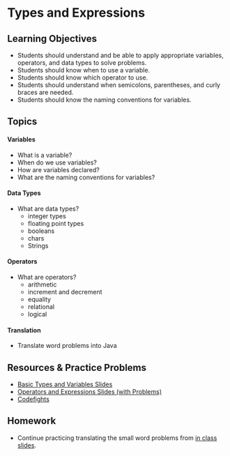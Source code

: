 # Types and Expressions

## Learning Objectives

- Students should understand and be able to apply appropriate variables, operators, and data types to solve problems.
- Students should know when to use a variable.
- Students should know which operator to use.
- Students should understand when semicolons, parentheses, and curly braces are needed.
- Students should know the naming conventions for variables.

## Topics
#### Variables

- What is a variable?
- When do we use variables?
- How are variables declared?
- What are the naming conventions for variables?

#### Data Types

- What are data types?
  - integer types
  - floating point types
  - booleans
  - chars
  - Strings

#### Operators

- What are operators?
  - arithmetic
  - increment and decrement
  - equality
  - relational
  - logical
  
#### Translation

- Translate word problems into Java

## Resources & Practice Problems

- [Basic Types and Variables Slides](https://wecancodeit.github.io/java-slides/fundamentals/basic-types-and-variables/)
- [Operators and Expressions Slides (with Problems)](https://wecancodeit.github.io/java-slides/fundamentals/operators-and-expressions/)
- [Codefights](https://codefights.com/)

## Homework
- Continue practicing translating the small word problems from [in class slides](https://wecancodeit.github.io/java-slides/fundamentals/operators-and-expressions/).
